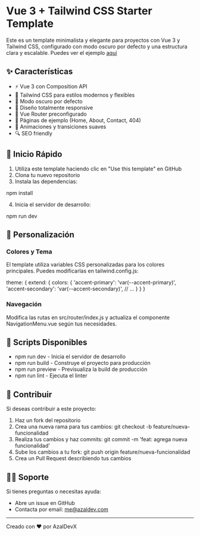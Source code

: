 # Vue 3 + Tailwind CSS Starter Template

Este es un template minimalista y elegante para proyectos con Vue 3 y Tailwind CSS, configurado con modo oscuro por defecto y una estructura clara y escalable. Puedes ver el ejemplo [aquí](https://vue-template.ejemplo.com)

## ✨ Características

- ⚡️ Vue 3 con Composition API
- 🎨 Tailwind CSS para estilos modernos y flexibles
- 🌙 Modo oscuro por defecto
- 📱 Diseño totalmente responsive
- 🧭 Vue Router preconfigurado
- 🎯 Páginas de ejemplo (Home, About, Contact, 404)
- 💫 Animaciones y transiciones suaves
- 🔍 SEO friendly

## 🚀 Inicio Rápido

1. Utiliza este template haciendo clic en "Use this template" en GitHub
2. Clona tu nuevo repositorio
3. Instala las dependencias:

npm install

4. Inicia el servidor de desarrollo:

npm run dev

## 🎨 Personalización

### Colores y Tema

El template utiliza variables CSS personalizadas para los colores principales. Puedes modificarlas en tailwind.config.js:

theme: {
extend: {
colors: {
'accent-primary': 'var(--accent-primary)',
'accent-secondary': 'var(--accent-secondary)',
// ...
}
}
}

### Navegación

Modifica las rutas en src/router/index.js y actualiza el componente NavigationMenu.vue según tus necesidades.

## 📝 Scripts Disponibles

- npm run dev - Inicia el servidor de desarrollo
- npm run build - Construye el proyecto para producción
- npm run preview - Previsualiza la build de producción
- npm run lint - Ejecuta el linter

## 🤝 Contribuir

Si deseas contribuir a este proyecto:

1. Haz un fork del repositorio
2. Crea una nueva rama para tus cambios:
   git checkout -b feature/nueva-funcionalidad
3. Realiza tus cambios y haz commits:
   git commit -m 'feat: agrega nueva funcionalidad'
4. Sube los cambios a tu fork:
   git push origin feature/nueva-funcionalidad
5. Crea un Pull Request describiendo tus cambios

## 🙋‍♂️ Soporte

Si tienes preguntas o necesitas ayuda:

- Abre un issue en GitHub
- Contacta por email: me@azaldev.com

---

Creado con ❤️ por AzalDevX
